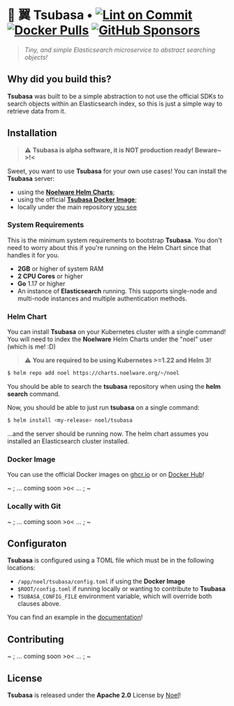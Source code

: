 # 🐇 翼 Tsubasa • [![Lint on Commit](https://github.com/auguwu/tsubasa/actions/workflows/lint.yml/badge.svg)](https://github.com/auguwu/tsubasa/actions/workflows/lint.yml) [![Docker Pulls](https://img.shields.io/docker/pulls/auguwu/tsubasa?label=Docker%3A%20auguwu%2Ftsubasa&style=flat-square)](https://hub.docker.com/r/auguwu/tsubasa) [![GitHub Sponsors](https://img.shields.io/github/sponsors/auguwu?style=flat-square)](https://github.com/sponsors/auguwu)

> *Tiny, and simple Elasticsearch microservice to abstract searching objects!*

## Why did you build this?
**Tsubasa** was built to be a simple abstraction to not use the official SDKs to search objects within an
Elasticsearch index, so this is just a simple way to retrieve data from it.

## Installation
> :warning: **Tsubasa is alpha software, it is NOT production ready! Beware~ >!<**

Sweet, you want to use **Tsubasa** for your own use cases! You can install the **Tsubasa** server:

- using the [**Noelware Helm Charts**](#helm-chart);
- using the official [**Tsubasa Docker Image**](#docker-image);
- locally under the main repository [you see](#locally-with-git)

### System Requirements
This is the minimum system requirements to bootstrap **Tsubasa**. You don't need to worry about this if
you're running on the Helm Chart since that handles it for you.

- **2GB** or higher of system RAM
- **2 CPU Cores** or higher
- **Go** 1.17 or higher
- An instance of **Elasticsearch** running. This supports single-node and multi-node instances and multiple
  authentication methods.

### Helm Chart
You can install **Tsubasa** on your Kubernetes cluster with a single command! You will need to index the
**Noelware** Helm Charts under the "noel" user (which is me! :D)

> :warning: **You are required to be using Kubernetes >=1.22 and Helm 3!**

```sh
$ helm repo add noel https://charts.noelware.org/~/noel
```

You should be able to search the **tsubasa** repository when using the **helm search** command.

Now, you should be able to just run **tsubasa** on a single command:

```sh
$ helm install <my-release> noel/tsubasa
```

...and the server should be running now. The helm chart assumes you installed an Elasticsearch cluster installed.

### Docker Image
You can use the official Docker images on [ghcr.io](https://github.com/auguwu/tsubasa/pkgs/containers/tsubasa) or on [Docker Hub](https://hub.docker.com/r/auguwu/tsubasa)!

~ ; ... coming soon >o< ... ; ~

### Locally with Git
~ ; ... coming soon >o< ... ; ~

## Configuraton
**Tsubasa** is configured using a TOML file which must be in the following locations:

- `/app/noel/tsubasa/config.toml` if using the **Docker Image**
- `$ROOT/config.toml` if running locally or wanting to contribute to **Tsubasa**
- `TSUBASA_CONFIG_FILE` environment variable, which will override both clauses above.

You can find an example in the [documentation](https://docs.floofy.dev/services/tsubasa/configuration)!

## Contributing
~ ; ... coming soon >o< ... ; ~

## License
**Tsubasa** is released under the **Apache 2.0** License by [Noel](https://floofy.dev)!
